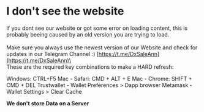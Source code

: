 # I don't see the website

If you dont see our website or got some error on loading content, this is probably beeing caused by an old version you are trying to load.\
\
Make sure you always use the newest version of our Website and check for updates in our Telegram Channel :) [https://t.me/DxSaleAnn](https://t.me/DxSaleAnn)\
\
These are the required key combinations to make a HARD refresh:

Windows: CTRL+F5 Mac - Safari: CMD + ALT + E Mac - Chrome: SHIFT + CMD + DEL Trustwallet - Wallet Preferences > Dapp browser Metamask - Wallet Settings > Clear Cache

**We don't store Data on a Server**

